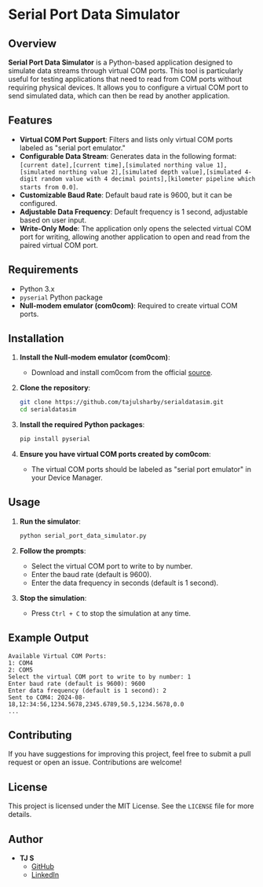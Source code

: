 # Serial Port Data Simulator

## Overview

**Serial Port Data Simulator** is a Python-based application designed to simulate data streams through virtual COM ports. This tool is particularly useful for testing applications that need to read from COM ports without requiring physical devices. It allows you to configure a virtual COM port to send simulated data, which can then be read by another application.

## Features

- **Virtual COM Port Support**: Filters and lists only virtual COM ports labeled as "serial port emulator."
- **Configurable Data Stream**: Generates data in the following format: `[current date],[current time],[simulated northing value 1],[simulated northing value 2],[simulated depth value],[simulated 4-digit random value with 4 decimal points],[kilometer pipeline which starts from 0.0]`.
- **Customizable Baud Rate**: Default baud rate is 9600, but it can be configured.
- **Adjustable Data Frequency**: Default frequency is 1 second, adjustable based on user input.
- **Write-Only Mode**: The application only opens the selected virtual COM port for writing, allowing another application to open and read from the paired virtual COM port.

## Requirements

- Python 3.x
- `pyserial` Python package
- **Null-modem emulator (com0com)**: Required to create virtual COM ports.

## Installation

1. **Install the Null-modem emulator (com0com)**:
    - Download and install com0com from the official [source](https://sourceforge.net/projects/com0com/).

2. **Clone the repository**:
    ```bash
    git clone https://github.com/tajulsharby/serialdatasim.git
    cd serialdatasim
    ```

3. **Install the required Python packages**:
    ```bash
    pip install pyserial
    ```

4. **Ensure you have virtual COM ports created by com0com**:
    - The virtual COM ports should be labeled as "serial port emulator" in your Device Manager.

## Usage

1. **Run the simulator**:
    ```bash
    python serial_port_data_simulator.py
    ```

2. **Follow the prompts**:
    - Select the virtual COM port to write to by number.
    - Enter the baud rate (default is 9600).
    - Enter the data frequency in seconds (default is 1 second).

3. **Stop the simulation**:
    - Press `Ctrl + C` to stop the simulation at any time.

## Example Output

```
Available Virtual COM Ports:
1: COM4
2: COM5
Select the virtual COM port to write to by number: 1
Enter baud rate (default is 9600): 9600
Enter data frequency (default is 1 second): 2
Sent to COM4: 2024-08-18,12:34:56,1234.5678,2345.6789,50.5,1234.5678,0.0
...
```

## Contributing

If you have suggestions for improving this project, feel free to submit a pull request or open an issue. Contributions are welcome!

## License

This project is licensed under the MIT License. See the `LICENSE` file for more details.

## Author

- **TJ S**  
  - [GitHub](https://github.com/tajulsharby)  
  - [LinkedIn](https://www.linkedin.com/in/tajulsharby/)